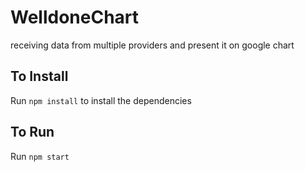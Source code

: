 # WelldoneChart

receiving data from multiple providers and present it on google chart

## To Install

Run `npm install` to install the dependencies

## To Run 

Run `npm start`